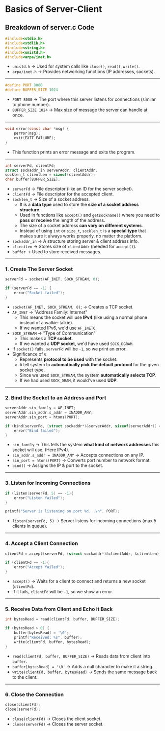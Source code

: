 # Basics of Server-Client

## Breakdown of server.c Code

```C
#include<stdio.h>
#include<stdlib.h>
#include<string.h>
#include<unistd.h>
#include<arpa/inet.h>
```

- `unistd.h` → Used for system calls like `close()`, `read()`, `write()`.
- `arpa/inet.h` → Provides networking functions (IP addresses, sockets).

***

```C
#define PORT 8080
#define BUFFER_SIZE 1024
```

- `PORT 8080` → The port where this server listens for connections (similar to phone number).
- `BUFFER_SIZE 1024` → Max size of message the server can handle at once.

***

```C
void error(const char *msg) {
    perror(msg);
    exit(EXIT_FAILURE);
}
```

- This function prints an error message and exits the program.

***

```C
int serverFd, clientFd;
struct sockaddr_in serverAddr, clientAddr;
socklen_t clientLen = sizeof(clientAddr);
char buffer[BUFFER_SIZE];
```

- `serverFd` → File descriptor (like an ID for the server socket).
- `clientFd` → File descriptor for the accepted client.
- `socklen_t` → Size of a socket address.
    - It is a **data type** used to store the **size of a socket address structure**.
    - Used in functions like `accept()` and `getsockname()` where you need to **pass or receive** the length of the address.
    - The size of a socket address **can vary on different systems**.
    - Instead of using `int` or `size_t`, `socklen_t` is a **special type** that makes sure it always works properly, no matter the platform.
- `sockaddr_in` → A structure storing server & client address info.
- `clientLen` → Stores size of `clientAddr` (needed for `accept()`).
- `buffer` → Used to store received messages.

***

### 1. Create The Server Socket

```C
serverFd = socket(AF_INET, SOCK_STREAM, 0);

if (serverFd == -1) {
    error("Socket failed");
}
```

- `socket(AF_INET, SOCK_STREAM, 0)`; → Creates a TCP socket.
- `AF_INET` → "Address Family: Internet"
    - This means the socket will use **IPv4** (like using a normal phone instead of a walkie-talkie).
    - If we wanted IPv6, we'd use `AF_INET6`.
- `SOCK_STREAM` → "Type of Communication"
    - This makes a **TCP socket**.
    - If we wanted a **UDP socket**, we'd have used `SOCK_DGRAM`.
- If `socket()` fails, `serverFd` will be `-1`, so we print an error.
- Significance of `0`:
    - Represents **protocol to be used** with the socket.
    - `0` tell system to **automatically pick the default protocol** for the given socket type.
    - Since we used `SOCK_STREAM`, the system **automatically selects TCP**.
    - If we had used `SOCK_DRAM`, it would've used **UDP**.

***

### 2. Bind the Socket to an Address and Port

```C
serverAddr.sin_family = AF_INET;
serverAddr.sin_addr.s_addr = INADDR_ANY;
serverAddr.sin_port = htons(PORT);

if (bind(serverFd, (struct sockaddr*)&serverAddr, sizeof(serverAddr)) == -1){
    error("Bind failed");
}
```

- `sin_family` → This tells the system **what kind of network addresses** this socket will use. (Here IPv4).
- `sin_addr.s_addr = INADDR_ANY` → Accepts connections on any IP.
- `sin_port = htons(PORT)` → Converts port number to network format.
- `bind()` → Assigns the IP & port to the socket.

***

### 3. Listen for Incoming Connections

```C
if (listen(serverFd, 5) == -1){
    error("Listen failed");
}

printf("Server is listening on port %d...\n", PORT);
```

- `listen(serverFd, 5)` → Server listens for incoming connections (max 5 clients in queue).

***

### 4. Accept a Client Connection

```C
clientFd = accept(serverFd, (struct sockaddr*)&clientAddr, &clientLen);

if (clientFd == -1){
    error("Accept failed");
}
```

- `accept()` → Waits for a client to connect and returns a new socket (`clientFd`).
- If it fails, `clientFd` will be `-1`, so we show an error.

***

### 5. Receive Data from Client and Echo it Back

```C
int bytesRead = read(clientFd, buffer, BUFFER_SIZE);

if (bytesRead > 0) {
    buffer[bytesRead] = '\0';
    printf("Received: %s", buffer);
    write(clientFd, buffer, bytesRead);
}
```

- `read(clientFd, buffer, BUFFER_SIZE)` → Reads data from client into `buffer`.
- `buffer[bytesRead] = '\0'` → Adds a null character to make it a string.
- `write(clientFd, buffer, bytesRead)` → Sends the same message back to the client.

***

### 6. Close the Connection

```C
close(clientFd);
close(serverFd);
```

- `close(clientFd)` → Closes the client socket.
- `close(serverFd)` → Closes the server socket.
